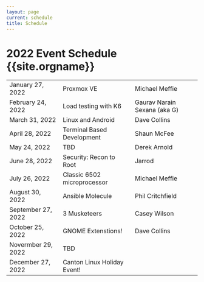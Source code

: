 ```yaml
---
layout: page
current: schedule
title: Schedule
---
```

# 2022 Event Schedule {{site.orgname}}

<table>
<tr>
  <td>January 27, 2022</td>
  <td>Proxmox VE</td>
  <td>Michael Meffie</td>
</tr>
<tr>
  <td>February 24, 2022</td>
  <td>Load testing with K6</td>
  <td>Gaurav Narain Sexana (aka G)</td>
</tr>
<tr>
  <td>March 31, 2022</td>
  <td>Linux and Android</td>
  <td>Dave Collins</td>
</tr>
<tr>
  <td>April 28, 2022</td>
  <td>Terminal Based Development</td>
  <td>Shaun McFee</td>
</tr>
<tr>
  <td>May 24, 2022</td>
  <td>TBD</td>
  <td>Derek Arnold</td>
</tr>
<tr>
  <td>June 28, 2022</td>
  <td>Security: Recon to Root</td>
  <td>Jarrod</td>
</tr>
<tr>
  <td>July 26, 2022</td>
  <td>Classic 6502 microprocessor</td>
  <td>Michael Meffie</td>
</tr>
<tr>
  <td>August 30, 2022</td>
  <td>Ansible Molecule</td>
  <td>Phil Critchfield</td>
</tr>
<tr>
  <td>September 27, 2022</td>
  <td>3 Musketeers</td>
  <td>Casey Wilson</td>
</tr>
<tr>
  <td>October 25, 2022</td>
  <td>GNOME Extenstions!</td>
  <td>Dave Collins</td>
</tr>
<tr>
  <td>Novermber 29, 2022</td>
  <td>TBD</td>
  <td></td>
</tr>
<tr>
  <td>December 27, 2022</td>
  <td>Canton Linux Holiday Event!</td>
  <td></td>
</tr>
</table>
